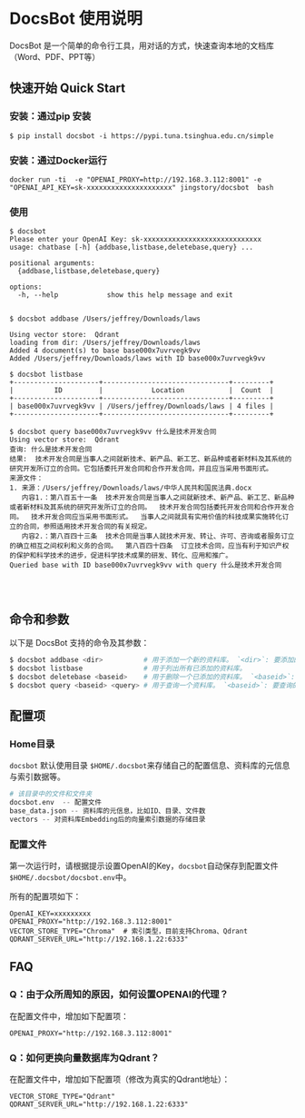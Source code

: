 # DocsBot 使用说明

DocsBot 是一个简单的命令行工具，用对话的方式，快速查询本地的文档库（Word、PDF、PPT等）

## 快速开始 Quick Start

### 安装：通过pip 安装
```shell
$ pip install docsbot -i https://pypi.tuna.tsinghua.edu.cn/simple
```

### 安装：通过Docker运行
```shell
docker run -ti  -e "OPENAI_PROXY=http://192.168.3.112:8001" -e "OPENAI_API_KEY=sk-xxxxxxxxxxxxxxxxxxxxx" jingstory/docsbot  bash
```

### 使用
```
$ docsbot
Please enter your OpenAI Key: sk-xxxxxxxxxxxxxxxxxxxxxxxxxxxxx
usage: chatbase [-h] {addbase,listbase,deletebase,query} ...

positional arguments:
  {addbase,listbase,deletebase,query}

options:
  -h, --help            show this help message and exit
  
  
$ docsbot addbase /Users/jeffrey/Downloads/laws

Using vector store:  Qdrant
loading from dir: /Users/jeffrey/Downloads/laws
Added 4 document(s) to base base000x7uvrvegk9vv
Added /Users/jeffrey/Downloads/laws with ID base000x7uvrvegk9vv

$ docsbot listbase
+---------------------+-------------------------------+---------+
|          ID         |            Location           |  Count  |
+---------------------+-------------------------------+---------+
| base000x7uvrvegk9vv | /Users/jeffrey/Downloads/laws | 4 files |
+---------------------+-------------------------------+---------+

$ docsbot query base000x7uvrvegk9vv 什么是技术开发合同
Using vector store:  Qdrant
查询: 什么是技术开发合同
结果:  技术开发合同是当事人之间就新技术、新产品、新工艺、新品种或者新材料及其系统的研究开发所订立的合同。它包括委托开发合同和合作开发合同，并且应当采用书面形式。
来源文件：
1. 来源：/Users/jeffrey/Downloads/laws/中华人民共和国民法典.docx
   内容1.：第八百五十一条  技术开发合同是当事人之间就新技术、新产品、新工艺、新品种或者新材料及其系统的研究开发所订立的合同。  技术开发合同包括委托开发合同和合作开发合同。  技术开发合同应当采用书面形式。  当事人之间就具有实用价值的科技成果实施转化订立的合同，参照适用技术开发合同的有关规定。
   内容2.：第八百四十三条  技术合同是当事人就技术开发、转让、许可、咨询或者服务订立的确立相互之间权利和义务的合同。  第八百四十四条  订立技术合同，应当有利于知识产权的保护和科学技术的进步，促进科学技术成果的研发、转化、应用和推广。
Queried base with ID base000x7uvrvegk9vv with query 什么是技术开发合同




```


## 命令和参数

以下是 DocsBot 支持的命令及其参数：

```bash
$ docsbot addbase <dir>          # 用于添加一个新的资料库。 `<dir>`: 要添加的资料库的目录路径。
$ docsbot listbase               # 用于列出所有已添加的资料库。
$ docsbot deletebase <baseid>    # 用于删除一个已添加的资料库。 `<baseid>`: 要删除的资料库的ID。
$ docsbot query <baseid> <query> # 用于查询一个资料库。 `<baseid>`: 要查询的资料库的ID。 `<query>`: 查询字符串。
```



## 配置项

### Home目录
`docsbot` 默认使用目录 `$HOME/.docsbot`来存储自己的配置信息、资料库的元信息与索引数据等。
```python
# 该目录中的文件和文件夹
docsbot.env  -- 配置文件
base_data.json -- 资料库的元信息，比如ID、目录、文件数
vectors -- 对资料库Embedding后的向量索引数据的存储目录

```

### 配置文件
第一次运行时，请根据提示设置OpenAI的Key，`docsbot`自动保存到配置文件 
`$HOME/.docsbot/docsbot.env`中。

所有的配置项如下：
```env
OpenAI_KEY=xxxxxxxxx
OPENAI_PROXY="http://192.168.3.112:8001"
VECTOR_STORE_TYPE="Chroma"  # 索引类型，目前支持Chroma、Qdrant
QDRANT_SERVER_URL="http://192.168.1.22:6333"
```


## FAQ

### Q：由于众所周知的原因，如何设置OPENAI的代理？
在配置文件中，增加如下配置项：
```env
OPENAI_PROXY="http://192.168.3.112:8001"
```

### Q：如何更换向量数据库为Qdrant？

在配置文件中，增加如下配置项（修改为真实的Qdrant地址）：
```env
VECTOR_STORE_TYPE="Qdrant"
QDRANT_SERVER_URL="http://192.168.1.22:6333"
```





